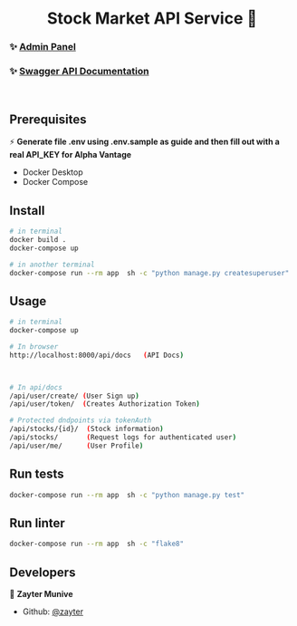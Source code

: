 <h1 align="center">Stock Market API Service 💸</h1>


### ✨ [Admin Panel](http://example.com/admin)
### ✨ [Swagger API Documentation](http://example.com/api/docs)

<br/>

## Prerequisites

⚡ **Generate file .env using .env.sample as guide and then fill out with a real API_KEY for Alpha Vantage**

* Docker Desktop
* Docker Compose


## Install

```sh
# in terminal
docker build .
docker-compose up

# in another terminal
docker-compose run --rm app  sh -c "python manage.py createsuperuser"

```

## Usage

```sh
# in terminal
docker-compose up

# In browser
http://localhost:8000/api/docs   (API Docs)



# In api/docs
/api/user/create/ (User Sign up)
/api/user/token/  (Creates Authorization Token)

# Protected dndpoints via tokenAuth
/api/stocks/{id}/  (Stock information)
/api/stocks/       (Request logs for authenticated user)
/api/user/me/      (User Profile)
```

## Run tests

```sh
docker-compose run --rm app  sh -c "python manage.py test"
```

## Run linter

```sh
docker-compose run --rm app  sh -c "flake8"
```

## Developers

👤 **Zayter Munive**

* Github: [@zayter](https://github.com/zayter)
